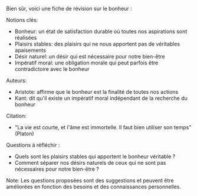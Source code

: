 Bien sûr, voici une fiche de révision sur le bonheur :

Notions clés:

* Bonheur: un état de satisfaction durable où toutes nos aspirations sont réalisées
* Plaisirs stables: des plaisirs qui ne nous apportent pas de véritables apaisements
* Désir naturel: un désir qui est nécessaire pour notre bien-être
* Impératif moral: une obligation morale qui peut parfois être contradictoire avec le bonheur

Auteurs:

* Aristote: affirme que le bonheur est la finalité de toutes nos actions
* Kant: dit qu'il existe un impératif moral indépendant de la recherche du bonheur

Citation:

* "La vie est courte, et l'âme est immortelle. Il faut bien utiliser son temps" (Platon)

Questions à réfléchir :

* Quels sont les plaisirs stables qui apportent le bonheur véritable ?
* Comment séparer nos désirs naturels de ceux qui ne sont pas nécessaires pour notre bien-être ?

Note: Les questions proposées sont des suggestions et peuvent être améliorées en fonction des besoins et des connaissances personnelles.
